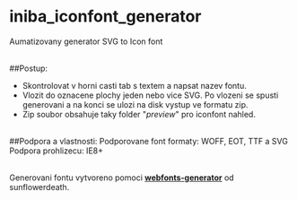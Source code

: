 # iniba_iconfont_generator
Aumatizovany generator SVG to Icon font<br><br>

##Postup:
- Skontrolovat v horni casti tab s textem a napsat nazev fontu.<br>
- Vlozit do oznacene plochy jeden nebo vice SVG. Po vlozeni se spusti generovani a na konci se ulozi na disk vystup ve formatu zip.<br>
- Zip soubor obsahuje taky folder "_preview_" pro iconfont nahled.<br><br>

##Podpora a vlastnosti:
Podporovane font formaty: WOFF, EOT, TTF a SVG<br>
Podpora prohlizecu: IE8+<br><br>

Generovani fontu vytvoreno pomoci <a href="https://github.com/sunflowerdeath/webfonts-generator"><b>webfonts-generator</b></a> od sunflowerdeath.
